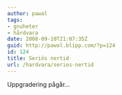 ```yaml
---
author: pawal
tags:
- gnuheter
- hårdvara
date: 2008-09-10T21:07:35Z
guid: http://pawal.blipp.com/?p=124
id: 124
title: Seriös nertid
url: /hardvara/serios-nertid
---
```


Uppgradering pågår...